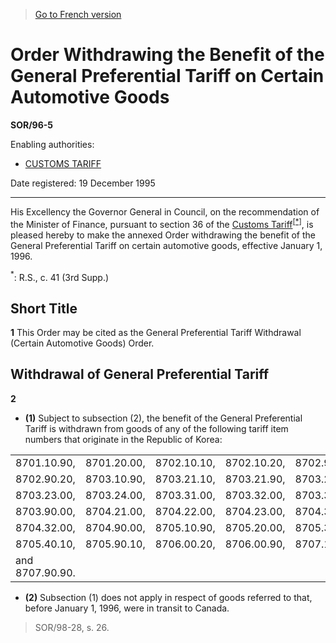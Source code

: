 > [Go to French version](/fr/Règlements/Décrets,%20ordonnances%20et%20règlements%20statutaires/96/5.md)

# Order Withdrawing the Benefit of the General Preferential Tariff on Certain Automotive Goods

**SOR/96-5**

Enabling authorities: 
- [CUSTOMS TARIFF](/en/Acts/Statutes%20of%20Canada/1997/c.%2036.md)

Date registered: 19 December 1995

----------

His Excellency the Governor General in Council, on the recommendation of the Minister of Finance, pursuant to section 36 of the [Customs Tariff](/en/Acts/Statutes%20of%20Canada/1997/c.%2036.md)<sup><a href='#fn_SOR-96-5_e_hq_5915'>[*]</a></sup>, is pleased hereby to make the annexed Order withdrawing the benefit of the General Preferential Tariff on certain automotive goods, effective January 1, 1996.

<a name='fn_SOR-96-5_e_hq_5915'><sup>*</sup></a>: R.S., c. 41 (3rd Supp.)<br />




## Short Title


**1** This Order may be cited as the General Preferential Tariff Withdrawal (Certain Automotive Goods) Order.




## Withdrawal of General Preferential Tariff


**2** 

- **(1)** Subject to subsection (2), the benefit of the General Preferential Tariff is withdrawn from goods of any of the following tariff item numbers that originate in the Republic of Korea:
<table>
<tr>
<td>8701.10.90,</td>
<td>8701.20.00,</td>
<td>8702.10.10,</td>
<td>8702.10.20,</td>
<td>8702.90.10,</td>
</tr>
<tr>
<td>8702.90.20,</td>
<td>8703.10.90,</td>
<td>8703.21.10,</td>
<td>8703.21.90,</td>
<td>8703.22.00,</td>
</tr>
<tr>
<td>8703.23.00,</td>
<td>8703.24.00,</td>
<td>8703.31.00,</td>
<td>8703.32.00,</td>
<td>8703.33.00,</td>
</tr>
<tr>
<td>8703.90.00,</td>
<td>8704.21.00,</td>
<td>8704.22.00,</td>
<td>8704.23.00,</td>
<td>8704.31.00,</td>
</tr>
<tr>
<td>8704.32.00,</td>
<td>8704.90.00,</td>
<td>8705.10.90,</td>
<td>8705.20.00,</td>
<td>8705.30.00,</td>
</tr>
<tr>
<td>8705.40.10,</td>
<td>8705.90.10,</td>
<td>8706.00.20,</td>
<td>8706.00.90,</td>
<td>8707.10.00</td>
</tr>
<tr>
<td>and 8707.90.90.</td>
<td></td>
<td></td>
<td></td>
</tr>
</table>


- **(2)** Subsection (1) does not apply in respect of goods referred to that, before January 1, 1996, were in transit to Canada.
> SOR/98-28, s. 26.



